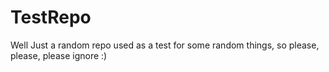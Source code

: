 # TestRepo
Well Just a random repo used as a test for some random things, so please, please, please ignore :)
